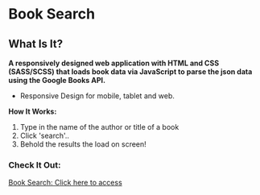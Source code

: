 # Book Search

## What Is It?

**A responsively designed web application with HTML and CSS (SASS/SCSS) that loads book data via JavaScript to parse the json data using the Google Books API.**
- Responsive Design for mobile, tablet and web.

**How It Works:**

1. Type in the name of the author or title of a book
2. Click 'search'.. 
3. Behold the results the load on screen!

### Check It Out:
 [Book Search: Click here to access](https://scarrollkeene.github.io/booksearch/)
